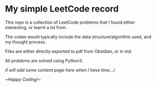 # My simple LeetCode record

This repo is a collection of LeetCode problems that I found either interesting, or learnt a lot from.

The codes would typically include the data structure/algorithm used, and my thought process.

Files are either directly exported to pdf from Obsidian, or in md.

All problems are solved using Python3.

*(I will add some content page here when I have time...)*

*\~Happy Coding!\~*
